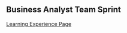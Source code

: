 ## Business Analyst Team Sprint
[Learning Experience Page](https://www.clicked.com/learning-experience-page/business-analyst-team-sprint-3-25-24)
